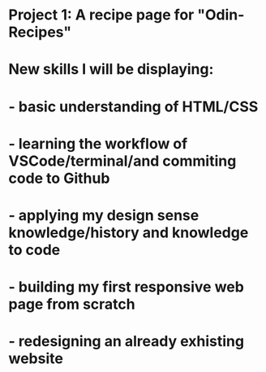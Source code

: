 # Project 1: A recipe page for "Odin-Recipes"
# New skills I will be displaying:
#   - basic understanding of HTML/CSS
#   - learning the workflow of VSCode/terminal/and commiting code to Github
#   - applying my design sense knowledge/history and knowledge to code
#   - building my first responsive web page from scratch
#   - redesigning an already exhisting website



